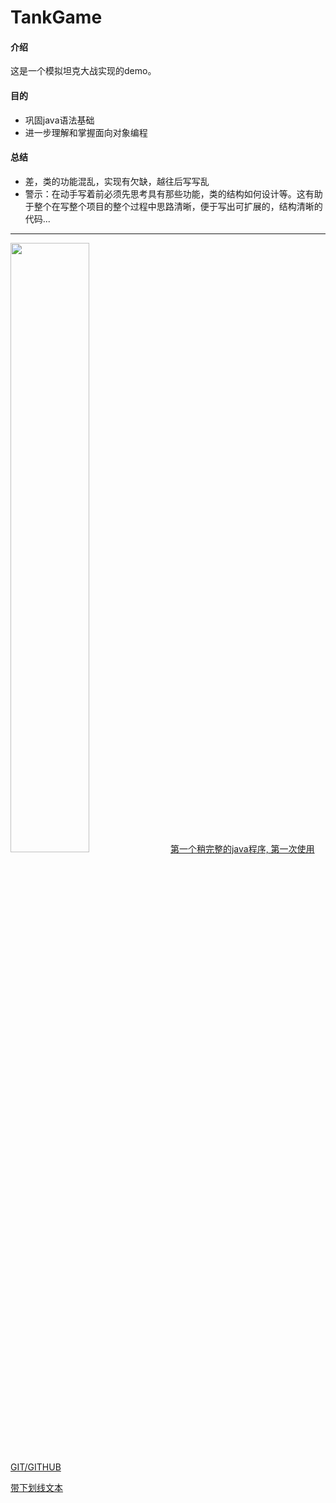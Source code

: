 # TankGame
#### 介绍
这是一个模拟坦克大战实现的demo。
#### 目的 
* 巩固java语法基础
* 进一步理解和掌握面向对象编程
#### 总结
* 差，类的功能混乱，实现有欠缺，越往后写写乱
* 警示：在动手写着前必须先思考具有那些功能，类的结构如何设计等。这有助于整个在写整个项目的整个过程中思路清晰，便于写出可扩展的，结构清晰的代码...  
***  

<img src="http://static.runoob.com/images/runoob-logo.png" width="50%">
<u>第一个稍完整的java程序, 第一次使用GIT/GITHUB</u>  

<u>带下划线文本</u>

